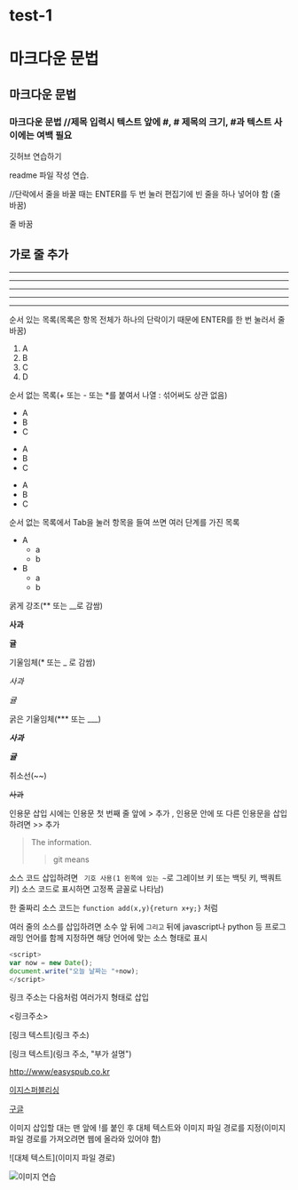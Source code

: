 # test-1
# 마크다운 문법
## 마크다운 문법
### 마크다운 문법  //제목 입력시 텍스트 앞에 #, # 제목의 크기, #과 텍스트 사이에는 여백 필요

깃허브 연습하기


readme 파일 작성 연습.

//단락에서 줄을 바꿀 때는 ENTER를 두 번 눌러 편집기에 빈 줄을 하나 넣어야 함
(줄 바꿈)

줄 바꿈

가로 줄 추가
---

------------

- - -

***

********

* * *

순서 있는 목록(목록은 항목 전체가 하나의 단락이기 때문에 ENTER를 한 번 눌러서 줄 바꿈)
1. A
2. B
3. C
4. D


순서 없는 목록(+ 또는 - 또는 *를 붙여서 나열 : 섞어써도 상관 없음)
- A
- B
- C

+ A
+ B
+ C

* A
* B
* C


순서 없는 목록에서 Tab을 눌러 항목을 들여 쓰면 여러 단계를 가진 목록
- A
  - a
  - b
- B
  - a
  - b

굵게 강조(** 또는 __로 감쌈)

**사과**

__귤__

기울임체(* 또는 _ 로 감쌈)

*사과*

_귤_

굵은 기울임체(*** 또는 ___)

***사과***

___귤___


취소선(~~)

~~사과~~

인용문 삽입 시에는 인용문 첫 번째 줄 앞에 > 추가 ,  인용문 안에 또 다른 인용문을 삽입하려면 >> 추가

>The information.
>>git means 


소스 코드 삽입하려면 ` 기호 사용(1 왼쪽에 있는 ~`로 그레이브 키 또는 백팃 키, 백쿼트 키) 소스 코드로 표시하면 고정폭 글꼴로 나타남)

한 줄짜리 소스 코드는 `function add(x,y){return x+y;}` 처럼 



여러 줄의 소스를 삽입하려면 소수 앞 뒤에 ``` 그리고 ``` 뒤에 javascript나 python 등 프로그래밍 언어를 함께 지정하면 해당 언어에 맞는 소스 형태로 표시

```javascript
<script>
var now = new Date();
document.write("오늘 날짜는 "+now);
</script>
```

링크 주소는 다음처럼 여러가지 형태로 삽입

<링크주소>

[링크 텍스트](링크 주소)

[링크 텍스트](링크 주소, "부가 설명")

<http://www/easyspub.co.kr>

[이지스퍼블리싱](http://www/easyspub.co.kr)

[구글](https://google.com, "검색 사이트")


이미지 삽입할 대는 맨 앞에 !를 붙인 후 대체 텍스트와 이미지 파일 경로를 지정(이미지 파일 경로를 가져오려면 웹에 올라와 있어야 함)

![대체 텍스트](이미지 파일 경로)

![이미지 연습](http://kyrieko.dothome.co.kr/iamges/first.jpg)


